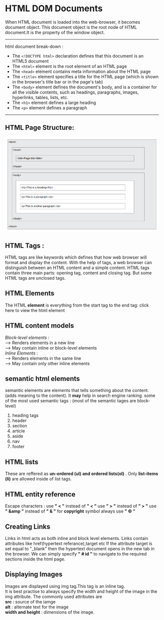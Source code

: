 # HTML DOM Documents
When HTML document is loaded into the web-browser, it becomes document object.
This document object is the root node of HTML document.It is the property of the window object.
___

html document break-down :

-   The `<!DOCTYPE html>` declaration defines that this document is an HTML5 document
-   The `<html>` element is the root element of an HTML page
-   The `<head>` element contains meta information about the HTML page
-   The `<title>` element specifies a title for the HTML page (which is shown in the browser's title bar or in the page's tab)
-   The `<body>` element defines the document's body, and is a container for all the visible contents, such as headings, paragraphs, images, hyperlinks, tables, lists, etc.
-   The `<h1>` element defines a large heading
-   The `<p>` element defines a paragraph

---

## HTML Page Structure:

!["document structure](./assets/doc_structure.png)

## HTML Tags :

HTML tags are like keywords which defines that how web browser will format and display the content. With the help of tags, a web browser can distinguish between an HTML content and a simple content. HTML tags contain three main parts: opening tag, content and closing tag. But some HTML tags are unclosed tags.

## HTML Elements

The HTML **element** is everything from the start tag to the end tag:
 <tagname>click here to view the html element </tagname>

## HTML content models

*Block-level elements* : \
--> Renders elements in a new line \
--> May contain inline or block-level elements \
*Inline Elements* : \
--> Renders elements in the same line \
--> May contain only other inline elements 

## semantic html elements

semantic elements are elements that tells something about the content.(adds meaning to the content). It **may** help in search engine ranking.
some of the most used semantic tags : (most of the semantic tages are block-level)
1) heading tags
2) header
3) section
4) article 
5) aside
6) nav
7) footer
 
## HTML lists

These are reffered as **un-ordered (ul) and ordered lists(ol)** . Only **list-items (li)** are allowed inside of list tags.

## HTML entity reference

Escape characters :
use **" &lt; "** instead of **" < "**
use **" &gt; "** instead of **" > "**
use **" &amp "** instead of **" & "**
for **copyright** symbol always use **" &copy; "**

## Creating Links

Links in html acts as both inline and block level elements.
Links contain attributes like href(hypertext referance),target etc
If the attribute target is set equal to "_blank" then the hypertext document opens in
the new tab in the browser.
We can simply specify **" # id "** to navigate to the required sections inside the html page.

## Displaying Images

Images are displayed using img tag.This tag is an inline tag.\
It is best practise to always specify the width and height of the image in the img attribute.
The commonly used attributes are \
**src** : source of the iamge \
**alt** : alternate text for the image\
**width and height** : dimensions of the image.